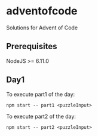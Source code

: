 # adventofcode
Solutions for Advent of Code

## Prerequisites

NodeJS >= 6.11.0

## Day1

To execute part1 of the day:

```
npm start -- part1 <puzzleInput>
```

To execute part2 of the day:

```
npm start -- part2 <puzzleInput>
```

